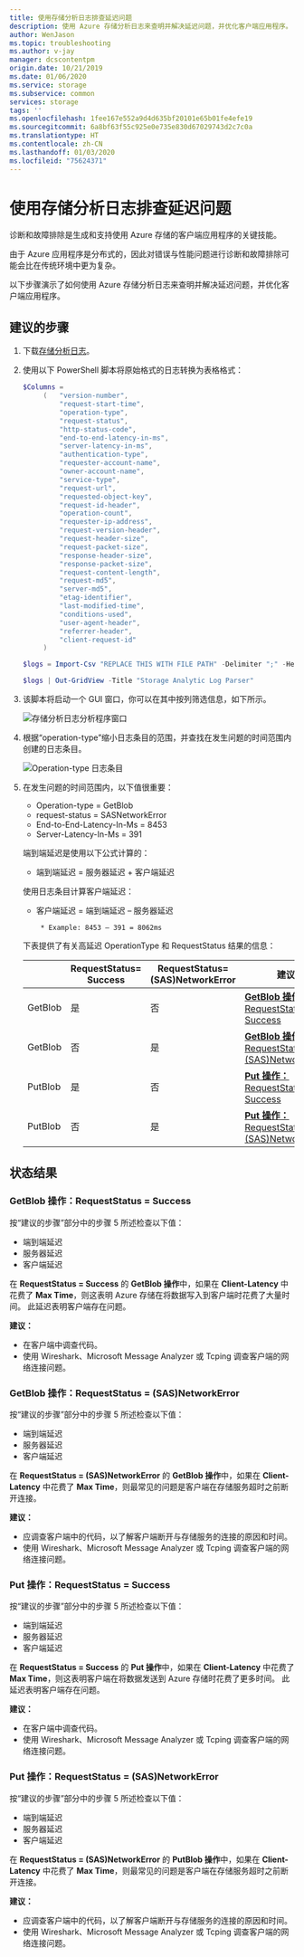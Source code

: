 ```yaml
---
title: 使用存储分析日志排查延迟问题
description: 使用 Azure 存储分析日志来查明并解决延迟问题，并优化客户端应用程序。
author: WenJason
ms.topic: troubleshooting
ms.author: v-jay
manager: dcscontentpm
origin.date: 10/21/2019
ms.date: 01/06/2020
ms.service: storage
ms.subservice: common
services: storage
tags: ''
ms.openlocfilehash: 1fee167e552a9d4d635bf20101e65b01fe4efe19
ms.sourcegitcommit: 6a8bf63f55c925e0e735e830d67029743d2c7c0a
ms.translationtype: HT
ms.contentlocale: zh-CN
ms.lasthandoff: 01/03/2020
ms.locfileid: "75624371"
---
```

# <a name="troubleshoot-latency-using-storage-analytics-logs"></a>使用存储分析日志排查延迟问题

诊断和故障排除是生成和支持使用 Azure 存储的客户端应用程序的关键技能。

由于 Azure 应用程序是分布式的，因此对错误与性能问题进行诊断和故障排除可能会比在传统环境中更为复杂。

以下步骤演示了如何使用 Azure 存储分析日志来查明并解决延迟问题，并优化客户端应用程序。

## <a name="recommended-steps"></a>建议的步骤

1. 下载[存储分析日志](/storage/common/storage-analytics-logging#download-storage-logging-log-data)。

2. 使用以下 PowerShell 脚本将原始格式的日志转换为表格格式：

   ```Powershell
   $Columns = 
        (   "version-number",
            "request-start-time",
            "operation-type",
            "request-status",
            "http-status-code",
            "end-to-end-latency-in-ms",
            "server-latency-in-ms",
            "authentication-type",
            "requester-account-name",
            "owner-account-name",
            "service-type",
            "request-url",
            "requested-object-key",
            "request-id-header",
            "operation-count",
            "requester-ip-address",
            "request-version-header",
            "request-header-size",
            "request-packet-size",
            "response-header-size",
            "response-packet-size",
            "request-content-length",
            "request-md5",
            "server-md5",
            "etag-identifier",
            "last-modified-time",
            "conditions-used",
            "user-agent-header",
            "referrer-header",
            "client-request-id"
        )

   $logs = Import-Csv "REPLACE THIS WITH FILE PATH" -Delimiter ";" -Header $Columns

   $logs | Out-GridView -Title "Storage Analytic Log Parser"
   ```

3. 该脚本将启动一个 GUI 窗口，你可以在其中按列筛选信息，如下所示。

   ![存储分析日志分析程序窗口](media/troubleshoot-latency-storage-analytics-logs/storage-analytic-log-parser-window.png)
 
4. 根据“operation-type”缩小日志条目的范围，并查找在发生问题的时间范围内创建的日志条目。

   ![Operation-type 日志条目](media/troubleshoot-latency-storage-analytics-logs/operation-type.png)

5. 在发生问题的时间范围内，以下值很重要：

   * Operation-type = GetBlob
   * request-status = SASNetworkError
   * End-to-End-Latency-In-Ms = 8453
   * Server-Latency-In-Ms = 391

   端到端延迟是使用以下公式计算的：

   * 端到端延迟 = 服务器延迟 + 客户端延迟

   使用日志条目计算客户端延迟：

   * 客户端延迟 = 端到端延迟 – 服务器延迟

          * Example: 8453 – 391 = 8062ms

   下表提供了有关高延迟 OperationType 和 RequestStatus 结果的信息：

   |   |RequestStatus=<br>Success|RequestStatus=<br>(SAS)NetworkError|建议|
   |---|---|---|---|
   |GetBlob|是|否|[**GetBlob 操作：** RequestStatus = Success](#getblob-operation-requeststatus--success)|
   |GetBlob|否|是|[**GetBlob 操作：** RequestStatus = (SAS)NetworkError](#getblob-operation-requeststatus--sasnetworkerror)|
   |PutBlob|是|否|[**Put 操作：** RequestStatus = Success](#put-operation-requeststatus--success)|
   |PutBlob|否|是|[**Put 操作：** RequestStatus = (SAS)NetworkError](#put-operation-requeststatus--sasnetworkerror)|

## <a name="status-results"></a>状态结果

### <a name="getblob-operation-requeststatus--success"></a>GetBlob 操作：RequestStatus = Success

按“建议的步骤”部分中的步骤 5 所述检查以下值：

* 端到端延迟
* 服务器延迟
* 客户端延迟

在 **RequestStatus = Success** 的 **GetBlob 操作**中，如果在 **Client-Latency** 中花费了 **Max Time**，则这表明 Azure 存储在将数据写入到客户端时花费了大量时间。 此延迟表明客户端存在问题。

**建议：**

* 在客户端中调查代码。
* 使用 Wireshark、Microsoft Message Analyzer 或 Tcping 调查客户端的网络连接问题。 

### <a name="getblob-operation-requeststatus--sasnetworkerror"></a>GetBlob 操作：RequestStatus = (SAS)NetworkError

按“建议的步骤”部分中的步骤 5 所述检查以下值：

* 端到端延迟
* 服务器延迟
* 客户端延迟

在 **RequestStatus = (SAS)NetworkError** 的 **GetBlob 操作**中，如果在 **Client-Latency** 中花费了 **Max Time**，则最常见的问题是客户端在存储服务超时之前断开连接。

**建议：**

* 应调查客户端中的代码，以了解客户端断开与存储服务的连接的原因和时间。
* 使用 Wireshark、Microsoft Message Analyzer 或 Tcping 调查客户端的网络连接问题。 

### <a name="put-operation-requeststatus--success"></a>Put 操作：RequestStatus = Success

按“建议的步骤”部分中的步骤 5 所述检查以下值：

* 端到端延迟
* 服务器延迟
* 客户端延迟

在 **RequestStatus = Success** 的 **Put 操作**中，如果在 **Client-Latency** 中花费了 **Max Time**，则这表明客户端在将数据发送到 Azure 存储时花费了更多时间。 此延迟表明客户端存在问题。

**建议：**

* 在客户端中调查代码。
* 使用 Wireshark、Microsoft Message Analyzer 或 Tcping 调查客户端的网络连接问题。 

### <a name="put-operation-requeststatus--sasnetworkerror"></a>Put 操作：RequestStatus = (SAS)NetworkError

按“建议的步骤”部分中的步骤 5 所述检查以下值：

* 端到端延迟
* 服务器延迟
* 客户端延迟

在 **RequestStatus = (SAS)NetworkError** 的 **PutBlob 操作**中，如果在 **Client-Latency** 中花费了 **Max Time**，则最常见的问题是客户端在存储服务超时之前断开连接。

**建议：**

* 应调查客户端中的代码，以了解客户端断开与存储服务的连接的原因和时间。
* 使用 Wireshark、Microsoft Message Analyzer 或 Tcping 调查客户端的网络连接问题。

